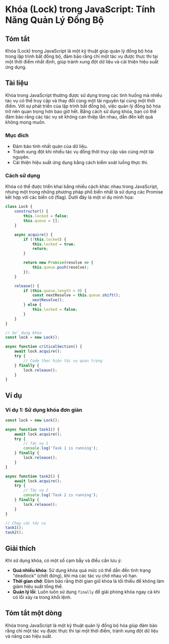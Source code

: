<!--
Meta Description: # Khóa (Lock) trong JavaScript: Tính Năng Quản Lý Đồng Bộ ## Tóm tắt Khóa (Lock) trong JavaScript là một kỹ thuật giúp quản lý đồng bộ hóa trong lập t...
Meta Keywords: khóa, lock, một, dụng, tác
-->

# Khóa (Lock) trong JavaScript: Tính Năng Quản Lý Đồng Bộ

## Tóm tắt
Khóa (Lock) trong JavaScript là một kỹ thuật giúp quản lý đồng bộ hóa trong lập trình bất đồng bộ, đảm bảo rằng chỉ một tác vụ được thực thi tại một thời điểm nhất định, giúp tránh xung đột dữ liệu và cải thiện hiệu suất ứng dụng.

## Tài liệu
Khóa trong JavaScript thường được sử dụng trong các tình huống mà nhiều tác vụ có thể truy cập và thay đổi cùng một tài nguyên tại cùng một thời điểm. Với sự phát triển của lập trình bất đồng bộ, việc quản lý đồng bộ hóa trở nên quan trọng hơn bao giờ hết. Bằng cách sử dụng khóa, bạn có thể đảm bảo rằng các tác vụ sẽ không can thiệp lẫn nhau, dẫn đến kết quả không mong muốn.

### Mục đích
- Đảm bảo tính nhất quán của dữ liệu.
- Tránh xung đột khi nhiều tác vụ đồng thời truy cập vào cùng một tài nguyên.
- Cải thiện hiệu suất ứng dụng bằng cách kiểm soát luồng thực thi.

### Cách sử dụng
Khóa có thể được triển khai bằng nhiều cách khác nhau trong JavaScript, nhưng một trong những phương pháp phổ biến nhất là sử dụng các Promise kết hợp với các biến cờ (flag). Dưới đây là một ví dụ minh họa:

```javascript
class Lock {
    constructor() {
        this.locked = false;
        this.queue = [];
    }

    async acquire() {
        if (!this.locked) {
            this.locked = true;
            return;
        }

        return new Promise(resolve => {
            this.queue.push(resolve);
        });
    }

    release() {
        if (this.queue.length > 0) {
            const nextResolve = this.queue.shift();
            nextResolve();
        } else {
            this.locked = false;
        }
    }
}

// Sử dụng khóa
const lock = new Lock();

async function criticalSection() {
    await lock.acquire();
    try {
        // Code thực hiện tác vụ quan trọng
    } finally {
        lock.release();
    }
}
```

## Ví dụ
### Ví dụ 1: Sử dụng khóa đơn giản
```javascript
const lock = new Lock();

async function task1() {
    await lock.acquire();
    try {
        // Tác vụ 1
        console.log('Task 1 is running');
    } finally {
        lock.release();
    }
}

async function task2() {
    await lock.acquire();
    try {
        // Tác vụ 2
        console.log('Task 2 is running');
    } finally {
        lock.release();
    }
}

// Chạy các tác vụ
task1();
task2();
```

## Giải thích
Khi sử dụng khóa, có một số cạm bẫy và điều cần lưu ý:
- **Quá nhiều khóa**: Sử dụng khóa quá mức có thể dẫn đến tình trạng "deadlock" (chết đứng), khi mà các tác vụ chờ nhau vô hạn.
- **Thời gian chờ**: Đảm bảo rằng thời gian giữ khóa là tối thiểu để không làm giảm hiệu suất tổng thể.
- **Quản lý lỗi**: Luôn luôn sử dụng `finally` để giải phóng khóa ngay cả khi có lỗi xảy ra trong khối lệnh.

## Tóm tắt một dòng
Khóa trong JavaScript là một kỹ thuật quản lý đồng bộ hóa giúp đảm bảo rằng chỉ một tác vụ được thực thi tại một thời điểm, tránh xung đột dữ liệu và nâng cao hiệu suất.